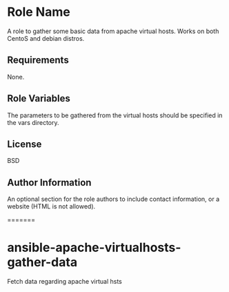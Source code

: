 
Role Name
=========

A role to gather some basic data from apache virtual hosts. Works on both CentoS and debian distros.

Requirements
------------

None.

Role Variables
--------------

The parameters to be gathered from the virtual hosts should be specified in the vars directory. 



License
-------

BSD

Author Information
------------------

An optional section for the role authors to include contact information, or a website (HTML is not allowed).

=======
# ansible-apache-virtualhosts-gather-data
Fetch data regarding apache virtual hsts

